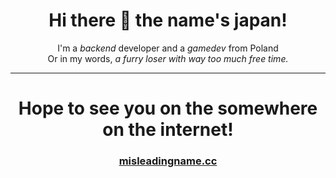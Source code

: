 <h1 align="center">Hi there 👋 the name's japan!</h1>
<p align="center">I'm a <i>backend</i> developer and a <i>gamedev</i> from Poland<br>Or in my words, <i>a furry loser with way too much free time.</i></p>
<hr />
<h1 align="center">Hope to see you on the somewhere on the internet!</h1>
<h3 align="center"><a href="https://misleadingname.cc">misleadingname.cc</a></h3>
